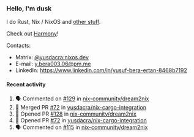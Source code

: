 ### Hello, I'm dusk

I do Rust, Nix / NixOS and [other stuff](https://yusdacra.gitlab.io/about).

Check out [Harmony](https://harmonyapp.io)!

Contacts:
- Matrix: [@yusdacra:nixos.dev](https://matrix.to/#/@yusdacra:nixos.dev)
- E-mail: y.bera003.06@pm.me
- LinkedIn: https://www.linkedin.com/in/yusuf-bera-ertan-8468b7192

#### Recent activity

<!--START_SECTION:activity-->
1. 🗣 Commented on [#129](https://github.com/nix-community/dream2nix/issues/129) in [nix-community/dream2nix](https://github.com/nix-community/dream2nix)
2. 🎉 Merged PR [#72](https://github.com/yusdacra/nix-cargo-integration/pull/72) in [yusdacra/nix-cargo-integration](https://github.com/yusdacra/nix-cargo-integration)
3. 💪 Opened PR [#128](https://github.com/nix-community/dream2nix/pull/128) in [nix-community/dream2nix](https://github.com/nix-community/dream2nix)
4. 💪 Opened PR [#72](https://github.com/yusdacra/nix-cargo-integration/pull/72) in [yusdacra/nix-cargo-integration](https://github.com/yusdacra/nix-cargo-integration)
5. 🗣 Commented on [#115](https://github.com/nix-community/dream2nix/issues/115) in [nix-community/dream2nix](https://github.com/nix-community/dream2nix)
<!--END_SECTION:activity-->
